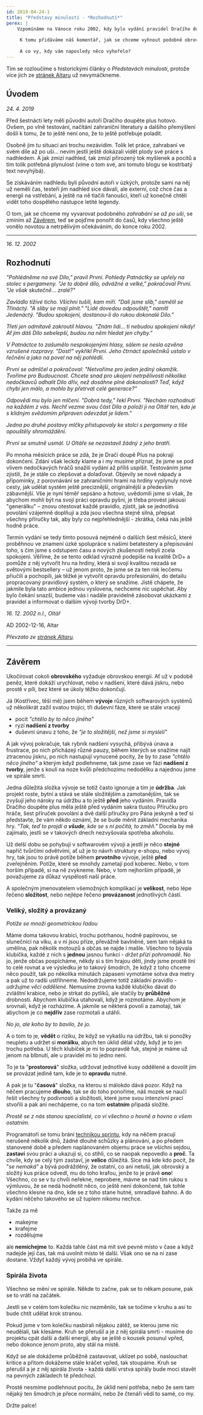 ```yaml
---
id: 2019-04-24-1
title: "Představy minulosti - *Rozhodnutí*"
perex: |
    Vzpomínáme na Vánoce roku 2002, kdy bylo vydání pravidel Dračího doupěte plus na spadnutí, ale jeho tvůrci se po debatě s testery rozhodli vydání o půl roku pozdržet a ještě zamakat.
     
     K tomu přidáváme náš komentář, jak se chceme vyhnout podobně obrovské práci, ze které smrdí vyhoření a přitom ji dokončit v podobném rozsahu. 
 
     A co vy, kdy vám naposledy něco vyhořelo?
---
```


Tím se rozloučíme s historickými články o *Představách minulosti*, protože více jich ze [stránek Altaru](https://altar.cz/drdplus/index.html) už nevymáčkneme. 

## Úvodem

*24. 4. 2019*

Před šestnácti lety měli původní autoři Dračího doupěte plus hotovo. Ovšem, po vlně testování, načítání zahraniční literatury a dalšího přemýšlení došli k tomu, že to ještě není ono, že to ještě potřebuje poladit.

Osobně jim tu situaci ani trochu nezávidím. Tolik let práce, zahrabaní ve svém díle až po uši... nevím jestli ještě dokázali vidět plody své práce s nadhledem. A jak zmizí nadhled, tak zmizí přirozený tok myšlenek a pocitů a tím tolik potřebná plynulost (víme o tom své, ani tomuto blogu se kostrbatý text nevyhýbá).

Se získáváním nadhledu byli původní autoři v úzkých, protože sami na něj už neměli čas, testeři jim nadhled sice dávali, ale externí, což chce čas a energii na vstřebání, a ještě na ně tlačili fanoušci, kteří už konečně chtěli vidět toho dospělého nástupce letité legendy.

O tom, jak se chceme my vyvarovat podobného *zahrabání se až po uši*, se zmíním až [Závěrem](#Závěrem), teď se pojďme ponořit do časů, kdy všechno ještě vonělo novotou a netrpělivým očekáváním, do konce roku 2002.

---
*16. 12. 2002*

## Rozhodnutí

*"Pohlédněme na své Dílo," pravil První. Pohledy Patnáctky se upřely na stolec s pergameny.
	"Je to dobré dílo, odvážné a velké," pokračoval První. "Je však skutečně... zralé?"*

*Zavládlo tíživé ticho. Všichni tušili, kam míří.
"Dali jsme slib," osmělil se Třináctý. "A sliby se mají plnit."
"Lidé dovedou odpouštět," namítl Jedenáctý. "Budou spokojeni, dostanou-li do rukou dokonalé Dílo."*

*Třetí jen odmítavě zakroutil hlavou. "Znám lidi... ti nebudou spokojeni nikdy! Ať jim dáš Dílo sebelepší, budou na něm hledat jen chyby."*

*V Patnáctce to zašumělo nespokojenými hlasy, sálem se nesla ozvěna vzrušené rozpravy.
"Dost!" vykřikl První. Jeho čtrnáct společníků ustalo v řečnění a jako na povel na něj pohlédli.*

*První se odmlčel a pokračoval: "Netvoříme pro jeden jediný okamžik. Tvoříme pro Budoucnost. Chcete snad pro ukojení netrpělivosti několika nedočkavců odhalit Dílo dřív, než dosáhne plné dokonalosti? Teď, když chybí jen málo, a mohlo by přetrvat celé generace?"*

*Odpovědí mu bylo jen mlčení.
"Dobrá tedy," řekl První. "Nechám rozhodnutí na každém z vás. Nechť vezme svou část Díla a položí ji na Oltář ten, kdo je s klidným svědomím připraven odevzdat je lidem."*

*Jedna po druhé postavy mlčky přistupovaly ke stolci s pergameny a tiše opouštěly shromáždění.*

*První se smutně usmál. U Oltáře se nezastavil žádný z jeho bratří.*

Po mnoha měsících práce se zdá, že je Dračí doupě Plus na pokraji dokončení. Zdání však leckdy
    klame a i my musíme přiznat, že jsme se pod vlivem nedočkavých hráčů snažili vydání až příliš
    uspíšit. Testováním jsme zjistili, že je stále co zlepšovat a dolaďovat. Objevily se nové nápady
    a připomínky, z porovnávání se zahraničními hrami na hrdiny vyplynuly nové cesty, jak udělat
    systém ještě preciznější, originálnější a především zábavnější. Vše je nyní téměř sepsáno a
    hotovo, uvědomili jsme si však, že abychom mohli být na svoji práci opravdu pyšní, je třeba
    provést jakousi "generálku" – znovu otestovat každé pravidlo, zjistit, jak se jednotlivá
    povolání vzájemně doplňují a zda jsou všechna stejně silná, přepsat všechny příručky tak, aby
    byly co nejpřehlednější - zkrátka, čeká nás ještě hodně práce.

Termín vydání se tedy tímto posouvá nejméně o dalších šest měsíců, které proběhnou ve znamení
    úzké spolupráce s našimi betatestery a přepisování toho, s čím jsme s odstupem času a nových
    zkušeností nebyli zcela spokojeni. Věříme, že se tento odklad výrazně podepíše na kvalitě DrD+ a
    pomůže z něj vytvořit hru na hrdiny, která si svojí kvalitou nezadá se světovými bestsellery –
    už jenom proto, že jsme se za ten rok lecčemu přiučili a pochopili, jak těžké je vytvořit
    opravdu profesionální, do detailu propracovaný pravidlový systém, o který se snažíme. Jistě
    chápete, že jakmile byla tato ambice jednou vyslovena, nechceme nic uspěchat. Aby bylo čekání
    snazší, budeme vás i nadále pravidelně zásobovat ukázkami z pravidel a informovat o dalším
    vývoji tvorby DrD+.

*16. 12. 2002 n.l., Oltář*

AD 2002-12-16, Altar

*Převzato ze [stránek Altaru](https://www.altar.cz/drdplus/rozhodnuti.html).*

---

## Závěrem

Ukočírovat cokoli **obrovského** vyžaduje obrovskou energii. Ať už v podobě peněz, které dokáží urychlovat, nebo v nadšení, které dává jiskru, nebo prostě v píli, bez které se úkoly těžko dokončují.

Já (Kostřivec, těší mě) jsem během **vývoje** různých softwarových systémů už několikrát zažil svatou trojici, tři duševní fáze, které se stále vracejí

- pocit *"chtělo by to něco jiného"*
- ryzí **nadšení z tvorby**
- duševní únavu z toho, že *"je to složitější, než jsme si mysleli"*

A jak vývoj pokračuje, tak rybník nadšení vysychá, přibývá únava a frustrace, po nich přicházejí různé pauzy, během kterých se snažíme najít ztracenou jiskru, po nich nastupují vynucené pocity, že by to zase *"chtělo něco jiného"* a kterým když podlehneme, tak jsme zase ve fázi **nadšení z tvorby**, jenže s koulí na noze kvůli předchozímu nedodělku a najednou jsme ve spirále smrti.

Jedna důležitá složka vývoje se totiž často ignoruje a tím je **údržba**. Jak projekt roste, bytní a stává se stále složitějším a zamotanějším, tak se zvyšují jeho nároky na údržbu a to ještě **před** jeho vydáním.
Pravidla Dračího doupěte plus měla ještě před vydáním sakra tlustou Příručku pro hráče, šest příruček povolání a dvě další příručky pro Pána jeskyně a teď si představte, že vám někdo oznámí, že se bude měnit základní mechanika hry. *"Tak, teď to projdi a **všude**, kde se s ní počítá, to změň."* Docela by mě zajímalo, jestli se v takových dnech nezvyšovala spotřeba alkoholu.

Už delší dobu se pohybuji v softwarovém vývoji a jestli je něco **stejné** napříč tvůrčími odvětvími, ať už je to návrh struktury e-shopu, nebo vývoj hry, tak jsou to právě potíže během **prvotního** vývoje, ještě **před** zveřejněním. Potíže, které se mnohdy zametají pod koberec. Nebo, v tom horším případě, si na ně zvykneme. Nebo, v tom nejhorším případě, je považujeme za důkaz vyspělosti naší práce.

A společným jmenovatelem všemožných komplikací je **velikost**, nebo lépe řečeno **složitost**, nebo nejlépe řečeno **provázanost** jednotlivých částí.

### Veliký, složitý a provázaný
*Potíže se množí geometrickou řadou*

Máme doma takovou krabici, trochu potrhanou, hodně papírovou, se slunečnicí na víku, a v ní jsou příze, převážně bavlněné, sem tam nějaká ta umělina, pak několik motouzů a občas se najde i mašle. Všechno to bývala klubíčka, každé z nich s **jednou** jasnou funkcí - *držet přízi pohromadě*. No jo, jenže občas pospícháme, někdy si s tím hrajou děti, jindy jsme prostě líní to celé rovnat a ve výsledku je to takový šmodrch, že když z toho chceme něco použít, tak po několika minutách zápasení vymotáme sotva dva metry a pak už to radši ustřihneme.
Nedodržujeme totiž základní pravidlo - *udržujme věci oddělené*. Nemusíme zrovna každé klubíčko dávat do zvláštní krabice, nebo je strkat do pytlíků, ale stačily by **průběžné** drobnosti. Abychom klubíčka utahovali, když je rozmotáme. Abychom je srovnali, když je rozházíme. A jakmile se některá povolí a zamotají, tak abychom je co **nejdřív** zase rozmotali a utáhli.

*No jo, ale koho by to bavilo, že jo.*

A o tom to je, **vědět** o riziku, že když se vykašlu na údržbu, tak si ponožky neupletu a udržet si **morálku**, abych ten úklid dělal vždy, když je to jen trochu potřeba. U těch klubíček je mi to popravdě fuk, stejně je máme už jenom na blbnutí, ale u pravidel mi to jedno není.

To je ta "**prostorová**" složka, udržovat jednotlivé kusy oddělené a dovolit jim se provázat jedině tam, kde je to **opravdu** nutné.

A pak je tu "**časová**" složka, na kterou si málokdo dává pozor. Když na něčem pracujeme **dlouho**, tak se do toho ponoříme, náš mozek se naučí řešit všechny ty podivnosti a složitosti, které jsme svou intenzivní prací stvořili a pak ani nechápeme, co na tom **ostatním** připadá složité.

*Prostě se z nás stanou specialisté, co ví všechno o hovně a hovno o všem ostatním.*

Programátoři se tomu brání [technikou sprintu](https://soch.cz/blog/management/agile/scrum-management/kratke-vyvojove-cykly-sprinty/), kdy na něčem pracují nerušeně několik dnů, žádné dlouhé schůzky a plánování, a po předem stanovené době a předem naplánovaném objemu práce se všichni sejdou, **zastaví** svou práci a ukazují si, co stihli, co se naopak nepovedlo a **proč**.
Ta chvíle, kdy se celý tým zastaví, je **velice** důležitá. Sice má kde kdo pocit, že "*se nemaká*" a bývá podrážděný, že ostatní, co ani netuší, jak obrovský a složitý kus práce odvedl, mu do toho krafou, jenže to je právě **ono**! Všechno, co se v tu chvíli neřekne, neprobere, mávne se nad tím rukou s výmluvou, že se nedá hodnotit něco, co ještě není dokončené, tak tohle všechno klesne na dno, kde se z toho stane hutné, smradlavé bahno. A do kydání něčeho takového se už tuplem nikomu nechce.

Takže za mě

- makejme
- krafejme
- rozdělujme

ale **nemíchejme** to. Každá tahle část má mít své pevné místo v čase a když nadejde její čas, tak má uvolnit místo té další. Však ono se na ní zase dostane. Vždyť každý vývoj probíhá ve spirále.

### Spirála života
Všechno se mění ve spirále. Někde to začne, pak se to někam posune, pak se to vrátí na začátek.

Jestli se v celém tom kolečku nic nezměnilo, tak se točíme v kruhu a asi to bude chtít udělat krok stranou.

Pokud jsme v tom kolečku nasbírali nějakou zátěž, se kterou jsme nic neudělali, tak klesáme. Kruh se přerušil a je z něj spirála smrti - musíme do projektu cpát další a další energii, aby se ještě o kousek posunul vpřed, nebo dokonce jenom proto, aby stál na místě.

Když se ale dokážeme průběžně zastavovat, uklízet po sobě, naslouchat kritice a přitom dokážeme stále kráčet vpřed, tak stoupáme. Kruh se přerušil a je z něj spirála života - každá další vrstva spirály bude moci stavět na pevných základech té předchozí.

Prostě nesmíme podlehnout pocitu, že úklid není potřeba, nebo že sem tam nějaký ten šmodrch je přece normální, nebo že čtenáři vědí to samé, co my.

Držte palce!
